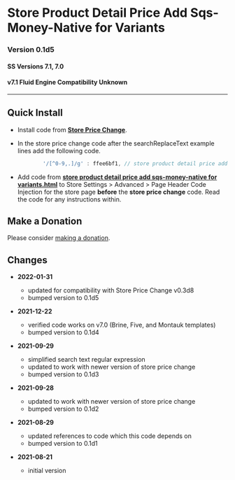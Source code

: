 # Store Product Detail Price Add Sqs-Money-Native for Variants

### Version 0.1d5

#### SS Versions 7.1, 7.0

#### v7.1 Fluid Engine Compatibility Unknown

---

## Quick Install

* Install code from
  **[Store Price Change](https://github.com/tomsWebConsulting/twcsl/tree/main/Store%20Price%20Change#store%20price%20change)**.
  
* In the store price change code after the searchReplaceText example lines add
  the following code.
  
  ```javascript
          '/[^0-9,.]/g' : ffee6bf1, // store product detail price add sqs-money-native for variants
  ```
  
* Add code from
  **[store product detail price add sqs-money-native for variants.html](store%20product%20detail%20price%20add%20sqs-money-native%20for%20variants.html#L1)**
  to Store Settings > Advanced > Page Header Code Injection for the store page
  **before** the **store price change** code. Read the code for any instructions
  within.

## Make a Donation

Please consider
[making a donation](https://github.com/tomsWebConsulting/twcsl#make-a-donation).

## Changes

* **2022-01-31**

  * updated for compatibility with Store Price Change v0.3d8
  * bumped version to 0.1d5
  
* **2021-12-22**

  * verified code works on v7.0 (Brine, Five, and Montauk templates)
  * bumped version to 0.1d4
  
* **2021-09-29**

  * simplified search text regular expression
  * updated to work with newer version of store price change
  * bumped version to 0.1d3
  
* **2021-09-28**

  * updated to work with newer version of store price change
  * bumped version to 0.1d2
  
* **2021-08-29**

  * updated references to code which this code depends on
  * bumped version to 0.1d1
  
* **2021-08-21**

  * initial version
